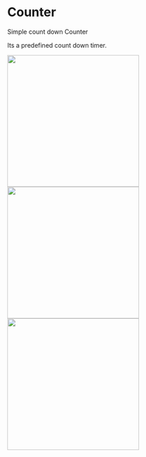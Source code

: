 # Counter
Simple count down Counter

Its a predefined count down timer.




<img src="https://cloud.githubusercontent.com/assets/7248099/13917483/114093a8-ef87-11e5-8eca-1bfae90bb9c8.png" width="300">



<img src="https://cloud.githubusercontent.com/assets/7248099/13917482/1136675c-ef87-11e5-87f8-54975a33d1f8.png" width="300">



<img src="https://cloud.githubusercontent.com/assets/7248099/13917484/11d3685e-ef87-11e5-8733-df7fbe7c8a69.png" width="300">


